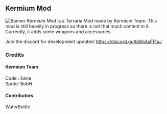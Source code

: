 ## Kermium Mod
![Banner](https://github.com/user-attachments/assets/90a0e607-6ebd-43e2-9983-672787cdc116)
Kermium Mod is a Terraria Mod made by Kermium Team. This mod is still heavily in progress so there is not that much content in it. Currently, it adds some weapons and accessories.

Join the discord for development updates!
https://discord.gg/bWnAsFFtxJ

### Credits
#### Kermium Team
Code  : Eerie<br/>
Sprite: BobH
#### Contributors
WaterBottle







